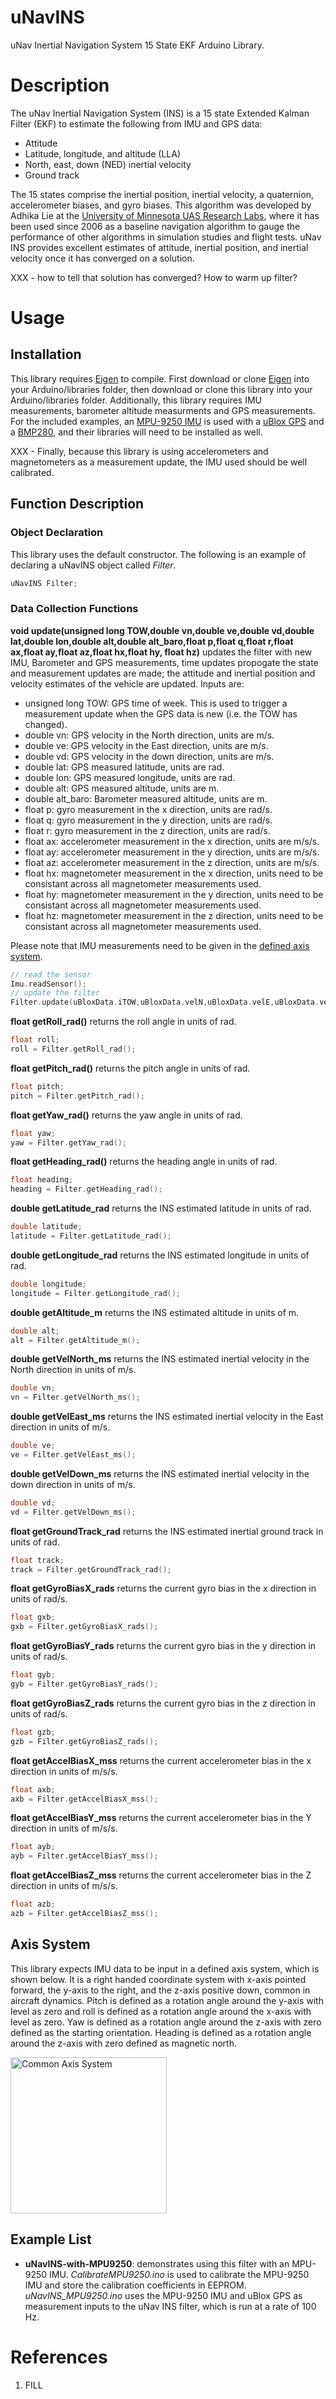 # uNavINS
uNav Inertial Navigation System 15 State EKF Arduino Library.

# Description
The uNav Inertial Navigation System (INS) is a 15 state Extended Kalman Filter (EKF) to estimate the following from IMU and GPS data:
* Attitude
* Latitude, longitude, and altitude (LLA)
* North, east, down (NED) inertial velocity
* Ground track 

The 15 states comprise the inertial position, inertial velocity, a quaternion, accelerometer biases, and gyro biases. This algorithm was developed by Adhika Lie at the [University of Minnesota UAS Research Labs](http://www.uav.aem.umn.edu), where it has been used since 2006 as a baseline navigation algorithm to gauge the performance of other algorithms in simulation studies and flight tests. uNav INS provides excellent estimates of attitude, inertial position, and inertial velocity once it has converged on a solution. 

XXX - how to tell that solution has converged? How to warm up filter?

# Usage

## Installation
This library requires [Eigen](https://github.com/bolderflight/Eigen) to compile. First download or clone [Eigen](https://github.com/bolderflight/Eigen) into your Arduino/libraries folder, then download or clone this library into your Arduino/libraries folder. Additionally, this library requires IMU measurements, barometer altitude measurments and GPS measurements. For the included examples, an [MPU-9250 IMU](https://github.com/bolderflight/MPU9250) is used with a [uBlox GPS](https://github.com/bolderflight/UBLOX) and a [BMP280](https://github.com/adafruit/Adafruit_BMP280_Library), and their libraries will need to be installed as well. 

XXX - Finally, because this library is using accelerometers and magnetometers as a measurement update, the IMU used should be well calibrated.

## Function Description

### Object Declaration
This library uses the default constructor. The following is an example of declaring a uNavINS object called *Filter*.

```C++
uNavINS Filter;
```

### Data Collection Functions

**void update(unsigned long TOW,double vn,double ve,double vd,double lat,double lon,double alt,double alt_baro,float p,float q,float r,float ax,float ay,float az,float hx,float hy, float hz)** updates the filter with new IMU, Barometer and GPS measurements, time updates propogate the state and measurement updates are made; the attitude and inertial position and velocity estimates of the vehicle are updated. Inputs are:

* unsigned long TOW: GPS time of week. This is used to trigger a measurement update when the GPS data is new (i.e. the TOW has changed).
* double vn: GPS velocity in the North direction, units are m/s.
* double ve: GPS velocity in the East direction, units are m/s.
* double vd: GPS velocity in the down direction, units are m/s.
* double lat: GPS measured latitude, units are rad.
* double lon: GPS measured longitude, units are rad.
* double alt: GPS measured altitude, units are m.
* double alt_baro: Barometer measured altitude, units are m.
* float p: gyro measurement in the x direction, units are rad/s.
* float q: gyro measurement in the y direction, units are rad/s.
* float r: gyro measurement in the z direction, units are rad/s.
* float ax: accelerometer measurement in the x direction, units are m/s/s.
* float ay: accelerometer measurement in the y direction, units are m/s/s.
* float az: accelerometer measurement in the z direction, units are m/s/s.
* float hx: magnetometer measurement in the x direction, units need to be consistant across all magnetometer measurements used.
* float hy: magnetometer measurement in the y direction, units need to be consistant across all magnetometer measurements used.
* float hz: magnetometer measurement in the z direction, units need to be consistant across all magnetometer measurements used.

Please note that IMU measurements need to be given in the [defined axis system](#axis-system).

```C++
// read the sensor
Imu.readSensor();
// update the filter
Filter.update(uBloxData.iTOW,uBloxData.velN,uBloxData.velE,uBloxData.velD,uBloxData.lat*PI/180.0f,uBloxData.lon*PI/180.0f,uBloxData.hMSL,bmp.readAltitude(seaLevelhPa),Imu.getGyroY_rads(),-1*Imu.getGyroX_rads(),Imu.getGyroZ_rads(),Imu.getAccelY_mss(),-1*Imu.getAccelX_mss(),Imu.getAccelZ_mss(),Imu.getMagX_uT(),Imu.getMagY_uT(),Imu.getMagZ_uT());
```

**float getRoll_rad()** returns the roll angle in units of rad.

```C++
float roll;
roll = Filter.getRoll_rad();
```

**float getPitch_rad()** returns the pitch angle in units of rad.

```C++
float pitch;
pitch = Filter.getPitch_rad();
```

**float getYaw_rad()** returns the yaw angle in units of rad.

```C++
float yaw;
yaw = Filter.getYaw_rad();
```

**float getHeading_rad()** returns the heading angle in units of rad.

```C++
float heading;
heading = Filter.getHeading_rad();
```

**double getLatitude_rad** returns the INS estimated latitude in units of rad.

```C++
double latitude;
latitude = Filter.getLatitude_rad();
```

**double getLongitude_rad** returns the INS estimated longitude in units of rad.

```C++
double longitude;
longitude = Filter.getLongitude_rad();
```

**double getAltitude_m** returns the INS estimated altitude in units of m.

```C++
double alt;
alt = Filter.getAltitude_m();
```

**double getVelNorth_ms** returns the INS estimated inertial velocity in the North direction in units of m/s.

```C++
double vn;
vn = Filter.getVelNorth_ms();
```

**double getVelEast_ms** returns the INS estimated inertial velocity in the East direction in units of m/s.

```C++
double ve;
ve = Filter.getVelEast_ms();
```

**double getVelDown_ms** returns the INS estimated inertial velocity in the down direction in units of m/s.

```C++
double vd;
vd = Filter.getVelDown_ms();
```

**float getGroundTrack_rad** returns the INS estimated inertial ground track in units of rad.

```C++
float track;
track = Filter.getGroundTrack_rad();
```

**float getGyroBiasX_rads** returns the current gyro bias in the x direction in units of rad/s.

```C++
float gxb;
gxb = Filter.getGyroBiasX_rads();
```

**float getGyroBiasY_rads** returns the current gyro bias in the y direction in units of rad/s.

```C++
float gyb;
gyb = Filter.getGyroBiasY_rads();
```

**float getGyroBiasZ_rads** returns the current gyro bias in the z direction in units of rad/s.

```C++
float gzb;
gzb = Filter.getGyroBiasZ_rads();
```

**float getAccelBiasX_mss** returns the current accelerometer bias in the x direction in units of m/s/s.

```C++
float axb;
axb = Filter.getAccelBiasX_mss();
```

**float getAccelBiasY_mss** returns the current accelerometer bias in the Y direction in units of m/s/s.

```C++
float ayb;
ayb = Filter.getAccelBiasY_mss();
```

**float getAccelBiasZ_mss** returns the current accelerometer bias in the Z direction in units of m/s/s.

```C++
float azb;
azb = Filter.getAccelBiasZ_mss();
```

## <a name="axis-system"></a>Axis System
This library expects IMU data to be input in a defined axis system, which is shown below. It is a right handed coordinate system with x-axis pointed forward, the y-axis to the right, and the z-axis positive down, common in aircraft dynamics. Pitch is defined as a rotation angle around the y-axis with level as zero and roll is defined as a rotation angle around the x-axis with level as zero. Yaw is defined as a rotation angle around the z-axis with zero defined as the starting orientation. Heading is defined as a rotation angle around the z-axis with zero defined as magnetic north.

<img src="https://github.com/bolderflight/MPU9250/blob/master/docs/MPU-9250-AXIS.png" alt="Common Axis System" width="250">

## Example List
* **uNavINS-with-MPU9250**: demonstrates using this filter with an MPU-9250 IMU. *CalibrateMPU9250.ino* is used to calibrate the MPU-9250 IMU and store the calibration coefficients in EEPROM. *uNavINS_MPU9250.ino* uses the MPU-9250 IMU and uBlox GPS as measurement inputs to the uNav INS filter, which is run at a rate of 100 Hz. 

# <a name="references">References 

1. FILL
